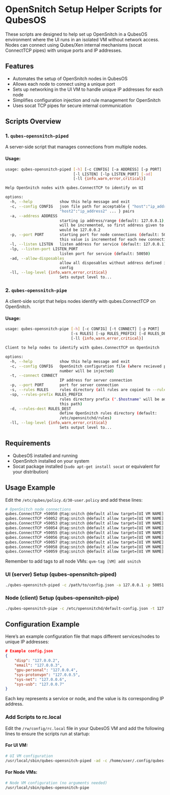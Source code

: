 # OpenSnitch Setup Helper Scripts for QubesOS

These scripts are designed to help set up OpenSnitch in a QubesOS environment where the UI runs in an isolated VM without network access. Nodes can connect using Qubes/Xen internal mechanisms (socat ConnectTCP pipes) with unique ports and IP addresses.

## Features

- Automates the setup of OpenSnitch nodes in QubesOS
- Allows each node to connect using a unique port
- Sets up networking in the UI VM to handle unique IP addresses for each node
- Simplifies configuration injection and rule management for OpenSnitch
- Uses socat TCP pipes for secure internal communication

## Scripts Overview

### 1. `qubes-opensnitch-piped`

A server-side script that manages connections from multiple nodes.

#### Usage:
```bash
usage: qubes-opensnitch-piped [-h] [-c CONFIG] [-a ADDRESS] [-p PORT]
                              [-l LISTEN] [-lp LISTEN_PORT] [-ad]
                              [-ll {info,warn,error,critical}]

Help OpenSnitch nodes with qubes.ConnectTCP to identify on UI

options:
  -h, --help            show this help message and exit
  -c, --config CONFIG   json file path for acceptable { "host":"ip_address",
                        "host2":"ip_address2" ... } pairs
  -a, --address ADDRESS
                        starting ip address/range (default: 127.0.0.1), this
                        will be incremented, so first address given to client
                        would be 127.0.0.2
  -p, --port PORT       starting port for node connections (default: 50051),
                        this value is incremented for each new connection
  -l, --listen LISTEN   listen address for service (default: 127.0.0.1)
  -lp, --listen-port LISTEN_PORT
                        listen port for service (default: 50050)
  -ad, --allow-disposables
                        allow all disposables without address defined in
                        config
  -ll, --log-level {info,warn,error,critical}
                        Sets output level to...
```

### 2. `qubes-opensnitch-pipe`

A client-side script that helps nodes identify with qubes.ConnectTCP on OpenSnitch.

#### Usage:
```bash
usage: qubes-opensnitch-pipe [-h] [-c CONFIG] [-t CONNECT] [-p PORT]
                             [-s RULES] [-sp RULES_PREFIX] [-d RULES_DEST]
                             [-ll {info,warn,error,critical}]

Client to help nodes to identify with qubes.ConnectTCP on OpenSnitch

options:
  -h, --help            show this help message and exit
  -c, --config CONFIG   OpenSnitch configuration file (where recieved port
                        number will be injected)
  -t, --connect CONNECT
                        IP address for server connection
  -p, --port PORT       port for server connection
  -s, --rules RULES     rules directory (all rules are copied to --rules-dest)
  -sp, --rules-prefix RULES_PREFIX
                        rules directory prefix (".$hostname" will be added to
                        this path)
  -d, --rules-dest RULES_DEST
                        define OpenSnitch rules directory (default:
                        /etc/opensnitchd/rules)
  -ll, --log-level {info,warn,error,critical}
                        Sets output level to...
```

## Requirements

- QubesOS installed and running
- OpenSnitch installed on your system
- Socat package installed (`sudo apt-get install socat` or equivalent for your distribution)

## Usage Example

Edit the `/etc/qubes/policy.d/30-user.policy` and add these lines:

```bash
# OpenSnitch node connections
qubes.ConnectTCP +50050 @tag:snitch @default allow target=[UI VM NAME]
qubes.ConnectTCP +50052 @tag:snitch @default allow target=[UI VM NAME]
qubes.ConnectTCP +50053 @tag:snitch @default allow target=[UI VM NAME]
qubes.ConnectTCP +50054 @tag:snitch @default allow target=[UI VM NAME]
qubes.ConnectTCP +50055 @tag:snitch @default allow target=[UI VM NAME]
qubes.ConnectTCP +50056 @tag:snitch @default allow target=[UI VM NAME]
qubes.ConnectTCP +50057 @tag:snitch @default allow target=[UI VM NAME]
qubes.ConnectTCP +50058 @tag:snitch @default allow target=[UI VM NAME]
qubes.ConnectTCP +50059 @tag:snitch @default allow target=[UI VM NAME]
```

Remember to add tags to all node VMs: `qvm-tag [VM] add snitch`

### UI (server) Setup (qubes-opensnitch-piped)
```bash
./qubes-opensnitch-piped -c /path/to/config.json -a 127.0.0.1 -p 50051 -l 127.0.0.1 -lp 50050 -ad
```

### Node (client) Setup (qubes-opensnitch-pipe)
```bash
./qubes-opensnitch-pipe -c /etc/opensnitchd/default-config.json -t 127.0.0.1 -p 50050 -s /path/to/rules/src -sp .host-vm -d /etc/opensnitchd/rules
```

## Configuration Example

Here’s an example configuration file that maps different services/nodes to unique IP addresses:

```json
# Example config.json
{
    "disp": "127.0.0.2",
    "email": "127.0.0.3",
    "gpu-personal": "127.0.0.4",
    "sys-protonvpn": "127.0.0.5",
    "sys-net": "127.0.0.6",
    "sys-usb": "127.0.0.7"
}
```

Each key represents a service or node, and the value is its corresponding IP address.

### Add Scripts to rc.local

Edit the `/rw/config/rc.local` file in your QubesOS VM and add the following lines to ensure the scripts run at startup:

#### For UI VM:
```bash
# UI VM configuration
/usr/local/sbin/qubes-opensnitch-piped -ad -c /home/user/.config/qubes-opensnitch-piped/config.json
```

#### For Node VMs:
```bash
# Node VM configuration (no arguments needed)
/usr/local/sbin/qubes-opensnitch-pipe
```

